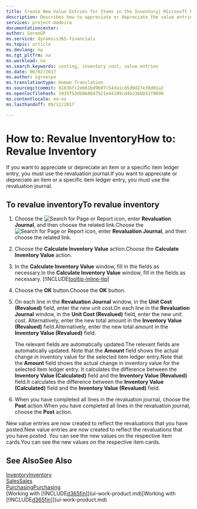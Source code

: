 ```yaml
---
title: Create New Value Entries for Items in the Inventory| Microsoft Docs
description: Describes how to appreciate or depreciate the value entries of one or more items in the inventory by posting their current, calculated value.
services: project-madeira
documentationcenter: 
author: SorenGP
ms.service: dynamics365-financials
ms.topic: article
ms.devlang: na
ms.tgt_pltfrm: na
ms.workload: na
ms.search.keywords: costing, inventory cost, value entries
ms.date: 06/02/2017
ms.author: sgroespe
ms.translationtype: Human Translation
ms.sourcegitcommit: 81636fc2e661bd9b07c54da1cd5d0d27e30d01a2
ms.openlocfilehash: 1935f53db068047921e44109cd4b23bbb51f0890
ms.contentlocale: en-nz
ms.lasthandoff: 09/11/2017

---
```

# <a name="how-to-revalue-inventory"></a><span data-ttu-id="d3c56-103">How to: Revalue Inventory</span><span class="sxs-lookup"><span data-stu-id="d3c56-103">How to: Revalue Inventory</span></span>
<span data-ttu-id="d3c56-104">If you want to appreciate or depreciate an item or a specific item ledger entry, you must use the revaluation journal.</span><span class="sxs-lookup"><span data-stu-id="d3c56-104">If you want to appreciate or depreciate an item or a specific item ledger entry, you must use the revaluation journal.</span></span>

## <a name="to-revalue-inventory"></a><span data-ttu-id="d3c56-105">To revalue inventory</span><span class="sxs-lookup"><span data-stu-id="d3c56-105">To revalue inventory</span></span>
1. <span data-ttu-id="d3c56-106">Choose the ![Search for Page or Report](media/ui-search/search_small.png "Search for Page or Report icon") icon, enter **Revaluation Journal**, and then choose the related link.</span><span class="sxs-lookup"><span data-stu-id="d3c56-106">Choose the ![Search for Page or Report](media/ui-search/search_small.png "Search for Page or Report icon") icon, enter **Revaluation Journal**, and then choose the related link.</span></span>
2. <span data-ttu-id="d3c56-107">Choose the **Calculate Inventory Value** action.</span><span class="sxs-lookup"><span data-stu-id="d3c56-107">Choose the **Calculate Inventory Value** action.</span></span>
3. <span data-ttu-id="d3c56-108">In the **Calculate Inventory Value** window, fill in the fields as necessary.</span><span class="sxs-lookup"><span data-stu-id="d3c56-108">In the **Calculate Inventory Value** window, fill in the fields as necessary.</span></span> [!INCLUDE[tooltip-inline-tip](includes/tooltip-inline-tip_md.md)]
4. <span data-ttu-id="d3c56-109">Choose the **OK** button.</span><span class="sxs-lookup"><span data-stu-id="d3c56-109">Choose the **OK** button.</span></span>
5. <span data-ttu-id="d3c56-110">On each line in the **Revaluation Journal** window, in the **Unit Cost (Revalued)** field, enter the new unit cost.</span><span class="sxs-lookup"><span data-stu-id="d3c56-110">On each line in the **Revaluation Journal** window, in the **Unit Cost (Revalued)** field, enter the new unit cost.</span></span> <span data-ttu-id="d3c56-111">Alternatively, enter the new total amount in the **Inventory Value (Revalued)** field.</span><span class="sxs-lookup"><span data-stu-id="d3c56-111">Alternatively, enter the new total amount in the **Inventory Value (Revalued)** field.</span></span>

    <span data-ttu-id="d3c56-112">The relevant fields are automatically updated.</span><span class="sxs-lookup"><span data-stu-id="d3c56-112">The relevant fields are automatically updated.</span></span> <span data-ttu-id="d3c56-113">Note that the **Amount** field shows the actual change in inventory value for the selected item ledger entry.</span><span class="sxs-lookup"><span data-stu-id="d3c56-113">Note that the **Amount** field shows the actual change in inventory value for the selected item ledger entry.</span></span> <span data-ttu-id="d3c56-114">It calculates the difference between the **Inventory Value (Calculated)** field and the **Inventory Value (Revalued)** field.</span><span class="sxs-lookup"><span data-stu-id="d3c56-114">It calculates the difference between the **Inventory Value (Calculated)** field and the **Inventory Value (Revalued)** field.</span></span>
6. <span data-ttu-id="d3c56-115">When you have completed all lines in the revaluation journal, choose the **Post** action.</span><span class="sxs-lookup"><span data-stu-id="d3c56-115">When you have completed all lines in the revaluation journal, choose the **Post** action.</span></span>

<span data-ttu-id="d3c56-116">New value entries are now created to reflect the revaluations that you have posted.</span><span class="sxs-lookup"><span data-stu-id="d3c56-116">New value entries are now created to reflect the revaluations that you have posted.</span></span> <span data-ttu-id="d3c56-117">You can see the new values on the respective item cards.</span><span class="sxs-lookup"><span data-stu-id="d3c56-117">You can see the new values on the respective item cards.</span></span>

## <a name="see-also"></a><span data-ttu-id="d3c56-118">See Also</span><span class="sxs-lookup"><span data-stu-id="d3c56-118">See Also</span></span>
[<span data-ttu-id="d3c56-119">Inventory</span><span class="sxs-lookup"><span data-stu-id="d3c56-119">Inventory</span></span>](inventory-manage-inventory.md)  
[<span data-ttu-id="d3c56-120">Sales</span><span class="sxs-lookup"><span data-stu-id="d3c56-120">Sales</span></span>](sales-manage-sales.md)  
[<span data-ttu-id="d3c56-121">Purchasing</span><span class="sxs-lookup"><span data-stu-id="d3c56-121">Purchasing</span></span>](purchasing-manage-purchasing.md)  
<span data-ttu-id="d3c56-122">[Working with [!INCLUDE[d365fin](includes/d365fin_md.md)]](ui-work-product.md)</span><span class="sxs-lookup"><span data-stu-id="d3c56-122">[Working with [!INCLUDE[d365fin](includes/d365fin_md.md)]](ui-work-product.md)</span></span>

